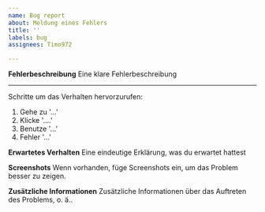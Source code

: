 ```yaml
---
name: Bug report
about: Meldung eines Fehlers
title: ''
labels: bug
assignees: Timo972

---
```


**Fehlerbeschreibung**
Eine klare Fehlerbeschreibung 

****
Schritte um das Verhalten hervorzurufen:
1. Gehe zu '...'
2. Klicke '....'
3. Benutze '...'
4. Fehler '...'

**Erwartetes Verhalten**
Eine eindeutige Erklärung, was du erwartet hattest

**Screenshots**
Wenn vorhanden, füge Screenshots ein, um das Problem besser zu zeigen.

**Zusätzliche Informationen**
Zusätzliche Informationen über das Auftreten des Problems, o. ä..
